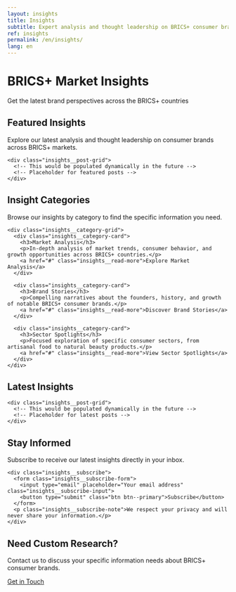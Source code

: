 ```yaml
---
layout: insights
title: Insights
subtitle: Expert analysis and thought leadership on BRICS+ consumer brands
ref: insights
permalink: /en/insights/
lang: en
---
```


<!-- Hero Panel -->
<div class="panel panel--hero">
  <div class="panel__content">
    <h1 class="panel__heading-primary insights__title">BRICS+ Market Insights</h1>
    <p class="panel__subtitle">Get the latest brand perspectives across the BRICS+ countries</p>
  </div>
</div>

<!-- Featured Insights - To be added in future updates -->
<div class="panel panel--light">
  <div class="panel__content">
    <h2 class="panel__heading-secondary">Featured Insights</h2>
    <p class="panel__lead-text">Explore our latest analysis and thought leadership on consumer brands across BRICS+ markets.</p>
    
    <div class="insights__post-grid">
      <!-- This would be populated dynamically in the future -->
      <!-- Placeholder for featured posts -->
    </div>
  </div>
</div>

<!-- Categories Panel -->
<div class="panel panel--primary-soft">
  <div class="panel__content">
    <h2 class="panel__heading-secondary">Insight Categories</h2>
    <p class="panel__lead-text">Browse our insights by category to find the specific information you need.</p>
    
    <div class="insights__category-grid">
      <div class="insights__category-card">
        <h3>Market Analysis</h3>
        <p>In-depth analysis of market trends, consumer behavior, and growth opportunities across BRICS+ countries.</p>
        <a href="#" class="insights__read-more">Explore Market Analysis</a>
      </div>
      
      <div class="insights__category-card">
        <h3>Brand Stories</h3>
        <p>Compelling narratives about the founders, history, and growth of notable BRICS+ consumer brands.</p>
        <a href="#" class="insights__read-more">Discover Brand Stories</a>
      </div>
      
      <div class="insights__category-card">
        <h3>Sector Spotlights</h3>
        <p>Focused exploration of specific consumer sectors, from artisanal food to natural beauty products.</p>
        <a href="#" class="insights__read-more">View Sector Spotlights</a>
      </div>
    </div>
  </div>
</div>

<!-- Latest Insights Panel -->
<div class="panel panel--light">
  <div class="panel__content">
    <h2 class="panel__heading-secondary">Latest Insights</h2>
    
    <div class="insights__post-grid">
      <!-- This would be populated dynamically in the future -->
      <!-- Placeholder for latest posts -->
    </div>
  </div>
</div>

<!-- Subscribe Panel -->
<div class="panel panel--accent-soft">
  <div class="panel__content panel--centered">
    <h2 class="panel__heading-secondary">Stay Informed</h2>
    <p class="panel__lead-text">Subscribe to receive our latest insights directly in your inbox.</p>
    
    <div class="insights__subscribe">
      <form class="insights__subscribe-form">
        <input type="email" placeholder="Your email address" class="insights__subscribe-input">
        <button type="submit" class="btn btn--primary">Subscribe</button>
      </form>
      <p class="insights__subscribe-note">We respect your privacy and will never share your information.</p>
    </div>
  </div>
</div>

<!-- Contact CTA Panel -->
<div class="panel panel--cta">
  <div class="panel__content panel--centered">
    <h2 class="panel__heading-secondary">Need Custom Research?</h2>
    <p class="panel__lead-text">Contact us to discuss your specific information needs about BRICS+ consumer brands.</p>
    <div class="cta-buttons">
      <a href="{{ site.baseurl }}/{{ page.lang }}/about/#contact" class="btn btn--secondary-cta">Get in Touch</a>
    </div>
  </div>
</div>